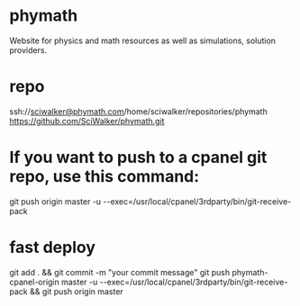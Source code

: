 # phymath
Website for physics and math resources as well as simulations, solution providers.
# repo
ssh://sciwalker@phymath.com/home/sciwalker/repositories/phymath
https://github.com/SciWalker/phymath.git

# If you want to push to a cpanel git repo, use this command:
git push origin master -u --exec=/usr/local/cpanel/3rdparty/bin/git-receive-pack

# fast deploy
git add . && git commit -m "your commit message"
git push phymath-cpanel-origin master -u --exec=/usr/local/cpanel/3rdparty/bin/git-receive-pack && git push origin master
